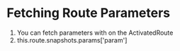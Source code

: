 # Fetching Route Parameters
01. You can fetch parameters with on the ActivatedRoute
02. this.route.snapshots.params['param']